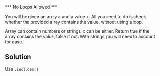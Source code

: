 *** No Loops Allowed ***

You will be given an array a and a value x. All you need to do is check whether the provided array contains the value, without using a loop.

Array can contain numbers or strings. x can be either. Return true if the array contains the value, false if not. With strings you will need to account for case.

## Solution
Use `.includes()`